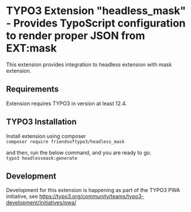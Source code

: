 # TYPO3 Extension "headless_mask" - Provides TypoScript configuration to render proper JSON from EXT:mask
This extension provides integration to headless extension with mask extension.

## Requirements
Extension requires TYPO3 in version at least 12.4.

## TYPO3 Installation
Install extension using composer\
``composer require friendsoftypo3/headless_mask``

and then, run the below command, and you are ready to go.\
``typo3 headlessmask:generate``



## Development
Development for this extension is happening as part of the TYPO3 PWA initiative, see https://typo3.org/community/teams/typo3-development/initiatives/pwa/